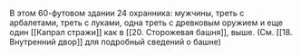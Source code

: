 В этом 60-футовом здании 24 охранника: мужчины, треть с арбалетами, треть с луками, одна треть с древковым оружием и еще один [[Капрал стражи]] как в [[20. Сторожевая башня]], выше. (См. [[18. Внутренний двор]] для подробный сведений о башне)